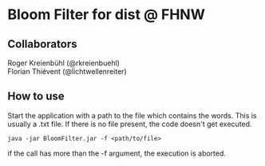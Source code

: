 # Bloom Filter for dist @ FHNW

## Collaborators
Roger Kreienbühl (@rkreienbuehl)  
Florian Thiévent (@lichtwellenreiter)

## How to use
Start the application with a path to the file which contains the words. This is usually a .txt file. If there is no 
file present, the code doesn't get executed.

```java -jar BloomFilter.jar -f <path/to/file>```

if the call has more than the -f argument, the execution is aborted.